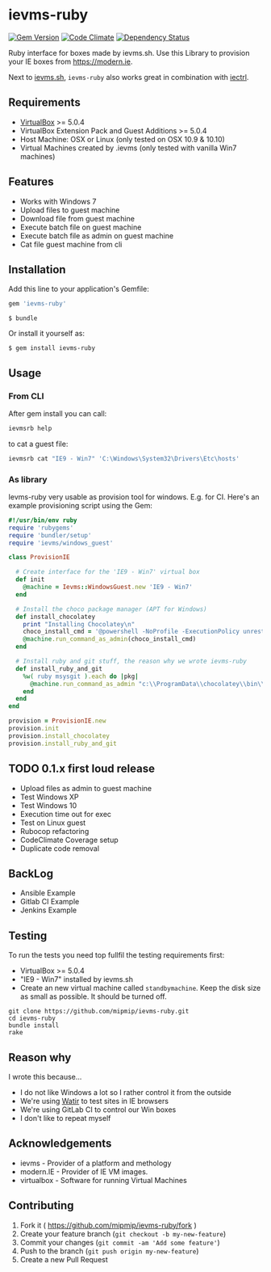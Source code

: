 # ievms-ruby

[![Gem Version](https://badge.fury.io/rb/ievms-ruby.svg)](https://badge.fury.io/rb/ievms-ruby)
[![Code Climate](https://codeclimate.com/github/mipmip/ievms-ruby/badges/gpa.svg)](https://codeclimate.com/github/mipmip/ievms-ruby)
[![Dependency Status](https://gemnasium.com/mipmip/ievms-ruby.svg)](https://gemnasium.com/mipmip/ievms-ruby)

Ruby interface for boxes made by ievms.sh. Use this Library to provision your
IE boxes from https://modern.ie.

Next to [ievms.sh](https://github.com/xdissent/ievms), `ievms-ruby` also works great in combination with [iectrl](https://github.com/xdissent/iectrl).

## Requirements

* [VirtualBox](https://www.virtualbox.org/wiki/Downloads) >= 5.0.4
* VirtualBox Extension Pack and Guest Additions >= 5.0.4
* Host Machine: OSX or Linux (only tested on OSX 10.9 & 10.10)
* Virtual Machines created by .ievms (only tested with vanilla Win7 machines)

## Features

* Works with Windows 7
* Upload files to guest machine
* Download file from guest machine
* Execute batch file on guest machine
* Execute batch file as admin on guest machine
* Cat file guest machine from cli

## Installation

Add this line to your application's Gemfile:

```ruby
gem 'ievms-ruby'
```
    $ bundle

Or install it yourself as:

    $ gem install ievms-ruby

## Usage

### From CLI
After gem install you can call:

```bash
ievmsrb help
```

to cat a guest file:

```bash
ievmsrb cat "IE9 - Win7" 'C:\Windows\System32\Drivers\Etc\hosts'
```

### As library
Ievms-ruby very usable as provision tool for windows. E.g. for CI. Here's an example
provisioning script using the Gem:

```ruby
#!/usr/bin/env ruby
require 'rubygems'
require 'bundler/setup'
require 'ievms/windows_guest'

class ProvisionIE

  # Create interface for the 'IE9 - Win7' virtual box
  def init
    @machine = Ievms::WindowsGuest.new 'IE9 - Win7'
  end

  # Install the choco package manager (APT for Windows)
  def install_chocolatey
    print "Installing Chocolatey\n"
    choco_install_cmd = '@powershell -NoProfile -ExecutionPolicy unrestricted -Command "iex ((new-object net.webclient).DownloadString(\'https://chocolatey.org/install.ps1\'))" && SET PATH=%PATH%;%ALLUSERSPROFILE%\chocolatey\bin '
    @machine.run_command_as_admin(choco_install_cmd)
  end

  # Install ruby and git stuff, the reason why we wrote ievms-ruby
  def install_ruby_and_git
    %w( ruby msysgit ).each do |pkg|
      @machine.run_command_as_admin "c:\\ProgramData\\chocolatey\\bin\\choco install -y #{pkg}"
    end
  end
end

provision = ProvisionIE.new
provision.init
provision.install_chocolatey
provision.install_ruby_and_git
```

## TODO 0.1.x first loud release

* Upload files as admin to guest machine
* Test Windows XP
* Test Windows 10
* Execution time out for exec
* Test on Linux guest
* Rubocop refactoring
* CodeClimate Coverage setup
* Duplicate code removal

## BackLog

* Ansible Example
* Gitlab CI Example
* Jenkins Example

## Testing

To run the tests you need top fullfil the testing requirements first:

* VirtualBox >= 5.0.4
* "IE9 - Win7" installed by ievms.sh 
* Create an new virtual machine called `standbymachine`. Keep the disk size as
  small as possible. It should be turned off.

```
git clone https://github.com/mipmip/ievms-ruby.git
cd ievms-ruby
bundle install
rake
```

## Reason why
I wrote this because...

- I do not like Windows a lot so I rather control it from the outside
- We're using [Watir](http://watir.com) to test sites in IE browsers
- We're using GitLab CI to control our Win boxes
- I don't like to repeat myself

## Acknowledgements
- ievms - Provider of a platform and methology
- modern.IE - Provider of IE VM images.
- virtualbox - Software for running Virtual Machines

## Contributing

1. Fork it ( https://github.com/mipmip/ievms-ruby/fork )
2. Create your feature branch (`git checkout -b my-new-feature`)
3. Commit your changes (`git commit -am 'Add some feature'`)
4. Push to the branch (`git push origin my-new-feature`)
5. Create a new Pull Request
